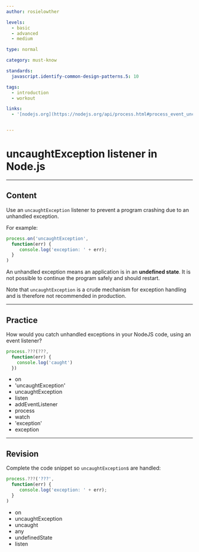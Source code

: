 ```yaml
---
author: rosielowther

levels:
  - basic
  - advanced
  - medium

type: normal

category: must-know

standards:
  javascript.identify-common-design-patterns.5: 10

tags:
  - introduction
  - workout

links:
  - '[nodejs.org](https://nodejs.org/api/process.html#process_event_uncaughtexception){website}'


---
```

# uncaughtException listener in Node.js

---
## Content

Use an `uncaughtException` listener to prevent a program crashing due to an unhandled exception.

For example:

```javascript
process.on('uncaughtException',
  function(err) {
     console.log('exception: ' + err);
  }
)
```

An unhandled exception means an application is in an **undefined state**. It is not possible to continue the program safely and should restart.

Note that `uncaughtException` is a crude mechanism for exception handling and is therefore not recommended in production.

---
## Practice

How would you catch unhandled exceptions in your NodeJS code, using an event listener?

```javascript
process.???(???,
  function(err) {
    console.log('caught')
  })
```

* on
* 'uncaughtException'
* uncaughtException
* listen
* addEventListener
* process
* watch
* 'exception'
* exception

---
## Revision

Complete the code snippet so `uncaughtException`s are handled:

```javascript
process.???('???',
  function(err) {
     console.log('exception: ' + err);
  }
)

```

* on
* uncaughtException
* uncaught
* any
* undefinedState
* listen
